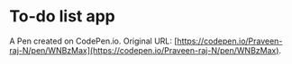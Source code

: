 # To-do list app 

A Pen created on CodePen.io. Original URL: [https://codepen.io/Praveen-raj-N/pen/WNBzMax](https://codepen.io/Praveen-raj-N/pen/WNBzMax).

